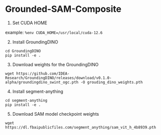 # Grounded-SAM-Composite

1. Set CUDA HOME

example: `%env CUDA_HOME=/usr/local/cuda-12.6`

2. Install GroundingDINO

```shell
cd GroundingDINO
pip install -e .
```

3. Download weights for the GroundingDINO

```shell
wget https://github.com/IDEA-Research/GroundingDINO/releases/download/v0.1.0-alpha/groundingdino_swint_ogc.pth -O grouding_dino_weights.pth
```

4. Install segment-anything

```shell
cd segment-anything
pip install -e .
```

5. Download SAM model checkpoint weights

```shell
wget https://dl.fbaipublicfiles.com/segment_anything/sam_vit_h_4b8939.pth
```
